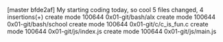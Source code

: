 [master bfde2af] My starting coding today, so cool
 5 files changed, 4 insertions(+)
 create mode 100644 0x01-git/bash/alx
 create mode 100644 0x01-git/bash/school
 create mode 100644 0x01-git/c/c_is_fun.c
 create mode 100644 0x01-git/js/index.js
 create mode 100644 0x01-git/js/main.js
